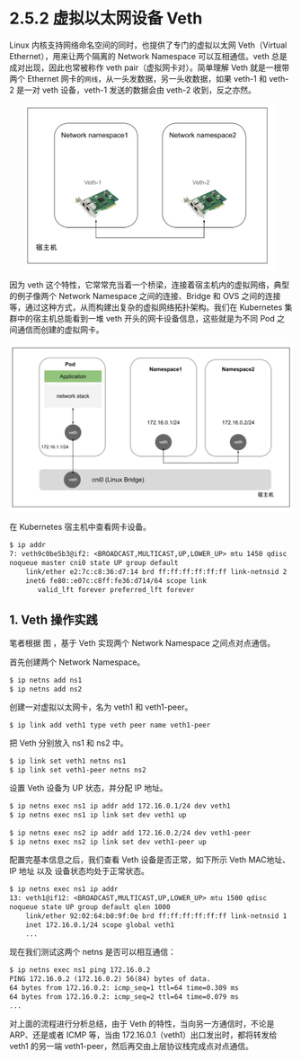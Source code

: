 # 2.5.2 虚拟以太网设备 Veth 

Linux 内核支持网络命名空间的同时，也提供了专门的虚拟以太网 Veth（Virtual Ethernet），用来让两个隔离的 Network Namespace 可以互相通信。veth 总是成对出现，因此也常被称作 veth pair（虚拟网卡对）。简单理解 Veth 就是一根带两个 Ethernet 网卡的`网线`，从一头发数据，另一头收数据，如果 veth-1 和 veth-2 是一对 veth 设备，veth-1 发送的数据会由 veth-2 收到，反之亦然。

<div  align="center">
	<img src="../../assets/veth.svg" width = "450"  align=center />
</div>


因为 veth 这个特性，它常常充当着一个桥梁，连接着宿主机内的虚拟网络，典型的例子像两个 Network Namespace 之间的连接、Bridge 和 OVS 之间的连接等，通过这种方式，从而构建出复杂的虚拟网络拓扑架构。我们在 Kubernetes 集群中的宿主机总能看到一堆 veth 开头的网卡设备信息，这些就是为不同 Pod 之间通信而创建的虚拟网卡。

<div  align="center">
	<img src="../../assets/cni0.svg" width = "550"  align=center />
</div>


在 Kubernetes 宿主机中查看网卡设备。
```
$ ip addr
7: veth9c0be5b3@if2: <BROADCAST,MULTICAST,UP,LOWER_UP> mtu 1450 qdisc noqueue master cni0 state UP group default 
    link/ether e2:7c:c8:36:d7:14 brd ff:ff:ff:ff:ff:ff link-netnsid 2
    inet6 fe80::e07c:c8ff:fe36:d714/64 scope link 
       valid_lft forever preferred_lft forever
```




## 1. Veth 操作实践

笔者根据 图 ，基于 Veth 实现两个 Network Namespace 之间点对点通信。

首先创建两个  Network Namespace。

```
$ ip netns add ns1
$ ip netns add ns2
```
创建一对虚拟以太网卡，名为 veth1 和 veth1-peer。

```
$ ip link add veth1 type veth peer name veth1-peer
```
把 Veth 分别放入 ns1 和 ns2 中。
```
$ ip link set veth1 netns ns1
$ ip link set veth1-peer netns ns2
```

设置 Veth 设备为 UP 状态，并分配 IP 地址。

```
$ ip netns exec ns1 ip addr add 172.16.0.1/24 dev veth1
$ ip netns exec ns1 ip link set dev veth1 up

$ ip netns exec ns2 ip addr add 172.16.0.2/24 dev veth1-peer
$ ip netns exec ns2 ip link set dev veth1-peer up
```

配置完基本信息之后，我们查看 Veth 设备是否正常，如下所示 Veth MAC地址、IP 地址 以及 设备状态均处于正常状态。

```
$ ip netns exec ns1 ip addr
13: veth1@if12: <BROADCAST,MULTICAST,UP,LOWER_UP> mtu 1500 qdisc noqueue state UP group default qlen 1000
    link/ether 92:02:64:b0:9f:0e brd ff:ff:ff:ff:ff:ff link-netnsid 1
    inet 172.16.0.1/24 scope global veth1
    ...
```

现在我们测试这两个 netns 是否可以相互通信：

```
$ ip netns exec ns1 ping 172.16.0.2
PING 172.16.0.2 (172.16.0.2) 56(84) bytes of data.
64 bytes from 172.16.0.2: icmp_seq=1 ttl=64 time=0.309 ms
64 bytes from 172.16.0.2: icmp_seq=2 ttl=64 time=0.079 ms
...
```

对上面的流程进行分析总结，由于 Veth 的特性，当向另一方通信时，不论是 ARP、还是或者 ICMP 等，当由 172.16.0.1（veth1）出口发出时，都将转发给 veth1 的另一端 veth1-peer，然后再交由上层协议栈完成点对点通信。